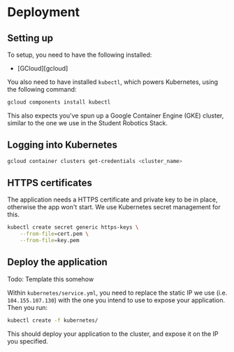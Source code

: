 # Deployment

## Setting up

To setup, you need to have the following installed:

* [GCloud][gcloud]

You also need to have installed `kubectl`, which powers Kubernetes, using the
following command:

```bash
gcloud components install kubectl
```

This also expects you've spun up a Google Container Engine (GKE) cluster,
similar to the one we use in the Student Robotics Stack.

## Logging into Kubernetes

```bash
gcloud container clusters get-credentials <cluster_name>
```

## HTTPS certificates

The application needs a HTTPS certificate and private key to be in place,
otherwise the app won't start. We use Kubernetes secret management for this.

```bash
kubectl create secret generic https-keys \
    --from-file=cert.pem \
    --from-file=key.pem
```

## Deploy the application

Todo: Template this somehow

Within `kubernetes/service.yml`, you need to replace the static IP we use
(i.e. `104.155.107.130`) with the one you intend to use to expose your
application. Then you run:

```bash
kubectl create -f kubernetes/
```

This should deploy your application to the cluster, and expose it on the IP you
specified.

